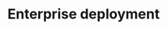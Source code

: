 ---
title: Enterprise deployment
weight: 50
description: If you're an IT admin, learn how to deploy Docker Desktop at scale
keywords:
  - msi
  - docker desktop
  - windows
  - installation
  - mac
  - pkg
  - enterprise
build:
  render: never
aliases:
- /desktop/install/msi/
- /desktop/setup/install/msi/
---